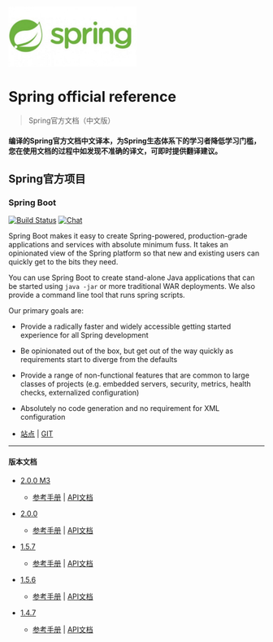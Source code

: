 <img src="img/Sping_Logo.jpg" width="50%" height="50%" />

# Spring official reference

> Spring官方文档（中文版）
#### 编译的Spring官方文档中文译本，为Spring生态体系下的学习者降低学习门槛，您在使用文档的过程中如发现不准确的译文，可即时提供翻译建议。

## Spring官方项目

### Spring Boot
[![Build Status](https://ci.spring.io/api/v1/teams/spring-boot/pipelines/spring-boot/jobs/build/badge)](https://ci.spring.io/teams/spring-boot/pipelines/spring-boot?groups=Build")   [![Chat](https://badges.gitter.im/JoinChat.svg)](https://gitter.im/spring-projects/spring-boot?utm_source=badge&utm_medium=badge&utm_campaign=pr-badge&utm_content=badge")

Spring Boot makes it easy to create Spring-powered, production-grade applications and
services with absolute minimum fuss. It takes an opinionated view of the Spring platform
so that new and existing users can quickly get to the bits they need.

You can use Spring Boot to create stand-alone Java applications that can be started using
`java -jar` or more traditional WAR deployments. We also provide a command line tool
that runs spring scripts.

Our primary goals are:

* Provide a radically faster and widely accessible getting started experience for all
Spring development
* Be opinionated out of the box, but get out of the way quickly as requirements start to
diverge from the defaults
* Provide a range of non-functional features that are common to large classes of projects
(e.g. embedded servers, security, metrics, health checks, externalized configuration)
* Absolutely no code generation and no requirement for XML configuration

* [站点](https://spring.io/projects/spring-boot) | [GIT](https://github.com/spring-projects/spring-boot)
-------
#### 版本文档
* [2.0.0 M3](https://github.com/caojiele/Spring-official-reference/blob/master/Spring-Boot/version/documents/2.0.0-M3)
  * [参考手册](https://github.com/caojiele/Spring-official-reference/blob/master/Spring-Boot/version/documents/2.0.0-M3/guide.md) | [API文档](https://github.com/caojiele/Spring-official-reference/blob/master/Spring-Boot/version/documents/2.0.0-M3/API.md)
  
* [2.0.0](https://github.com/caojiele/Spring-official-reference/blob/master/Spring-Boot/version/documents/2.0.0)
  * [参考手册](https://github.com/caojiele/Spring-official-reference/blob/master/Spring-Boot/version/documents/2.0.0/guide.md) | [API文档](https://github.com/caojiele/Spring-official-reference/blob/master/Spring-Boot/version/documents/2.0.0/API.md)

* [1.5.7](https://github.com/caojiele/Spring-official-reference/blob/master/Spring-Boot/version/documents/1.5.7)
  * [参考手册](https://github.com/caojiele/Spring-official-reference/blob/master/Spring-Boot/version/documents/1.5.7/guide.md) | [API文档](https://github.com/caojiele/Spring-official-reference/blob/master/Spring-Boot/version/documents/1.5.7/API.md)
  
* [1.5.6](https://github.com/caojiele/Spring-official-reference/blob/master/Spring-Boot/version/documents/1.5.6)
  * [参考手册](https://github.com/caojiele/Spring-official-reference/blob/master/Spring-Boot/version/documents/1.5.6/guide.md) | [API文档](https://github.com/caojiele/Spring-official-reference/blob/master/Spring-Boot/version/documents/1.5.6/API.md)
  
* [1.4.7](https://github.com/caojiele/Spring-official-reference/blob/master/Spring-Boot/version/documents/1.4.7)
  * [参考手册](https://github.com/caojiele/Spring-official-reference/blob/master/Spring-Boot/version/documents/1.4.7/guide.md) | [API文档](https://github.com/caojiele/Spring-official-reference/blob/master/Spring-Boot/version/documents/1.4.7/API.md)
